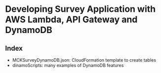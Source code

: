 # Developing Survey Application with AWS Lambda, API Gateway and DynamoDB

## Index

* MCKSurveyDynamoDB.json: CloudFormation template to create tables
* dinamoScripts: many examples of DynamoDB features
